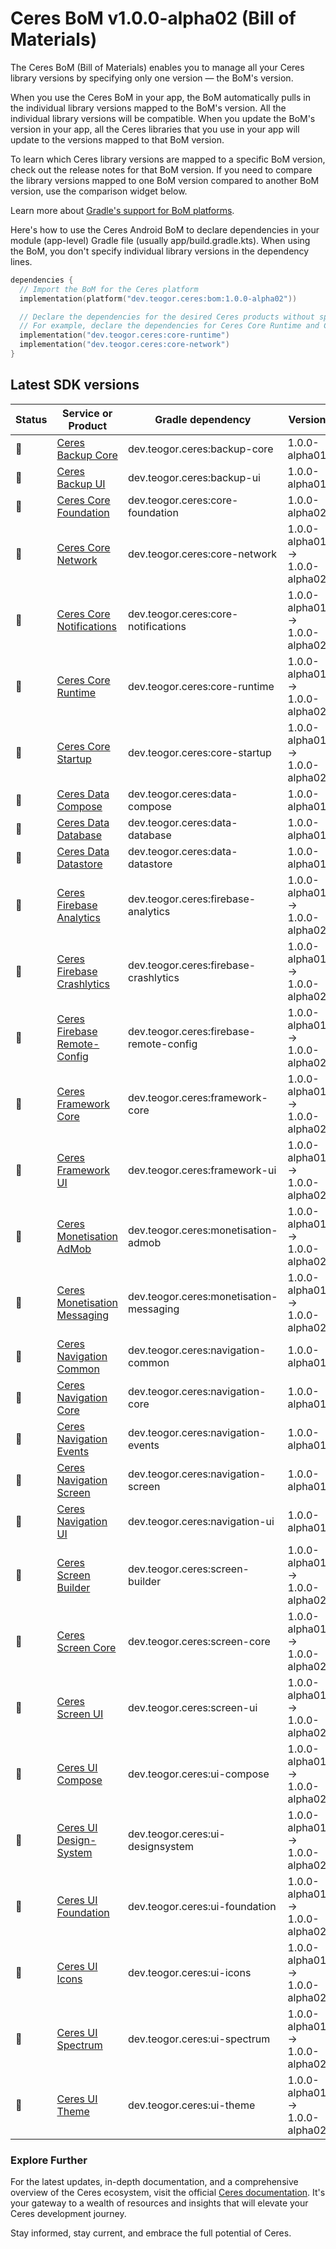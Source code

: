 # Ceres BoM v1.0.0-alpha02 (Bill of Materials)

The Ceres BoM (Bill of Materials) enables you to manage all your Ceres library versions by specifying only one version — the BoM's version.

When you use the Ceres BoM in your app, the BoM automatically pulls in the individual library versions mapped to the BoM's version. All the individual library versions will be compatible. When you update the BoM's version in your app, all the Ceres libraries that you use in your app will update to the versions mapped to that BoM version.

To learn which Ceres library versions are mapped to a specific BoM version, check out the release notes for that BoM version. If you need to compare the library versions mapped to one BoM version compared to another BoM version, use the comparison widget below.

Learn more about [Gradle's support for BoM platforms](https://docs.gradle.org/4.6-rc-1/userguide/managing_transitive_dependencies.html#sec:bom_import).

Here's how to use the Ceres Android BoM to declare dependencies in your module (app-level) Gradle file (usually app/build.gradle.kts). When using the BoM, you don't specify individual library versions in the dependency lines.

```kt
dependencies {
  // Import the BoM for the Ceres platform
  implementation(platform("dev.teogor.ceres:bom:1.0.0-alpha02"))

  // Declare the dependencies for the desired Ceres products without specifying versions
  // For example, declare the dependencies for Ceres Core Runtime and Ceres Core Network
  implementation("dev.teogor.ceres:core-runtime")
  implementation("dev.teogor.ceres:core-network")
}
```

## Latest SDK versions

| Status | Service or Product | Gradle dependency | Version | Latest version | Previous version |
| ------ | ------------------ | ----------------- | ------- | -------------- | ---------------- |
| 🧪 | [Ceres Backup Core](/backup/core) | dev.teogor.ceres:backup-core | 1.0.0-alpha01 | 1.0.0-alpha01 | 1.0.0-alpha01 |
| 🧪 | [Ceres Backup UI](/backup/ui) | dev.teogor.ceres:backup-ui | 1.0.0-alpha01 | 1.0.0-alpha01 | 1.0.0-alpha01 |
| 🧪 | [Ceres Core Foundation](/core/foundation) | dev.teogor.ceres:core-foundation | 1.0.0-alpha02 | 1.0.0-alpha02 | N/A |
| 🧪 | [Ceres Core Network](/core/network) | dev.teogor.ceres:core-network | 1.0.0-alpha01 -> 1.0.0-alpha02 | 1.0.0-alpha02 | 1.0.0-alpha01 |
| 🧪 | [Ceres Core Notifications](/core/notifications) | dev.teogor.ceres:core-notifications | 1.0.0-alpha01 -> 1.0.0-alpha02 | 1.0.0-alpha02 | 1.0.0-alpha01 |
| 🧪 | [Ceres Core Runtime](/core/runtime) | dev.teogor.ceres:core-runtime | 1.0.0-alpha01 -> 1.0.0-alpha02 | 1.0.0-alpha02 | 1.0.0-alpha01 |
| 🧪 | [Ceres Core Startup](/core/startup) | dev.teogor.ceres:core-startup | 1.0.0-alpha01 -> 1.0.0-alpha02 | 1.0.0-alpha02 | 1.0.0-alpha01 |
| 🧪 | [Ceres Data Compose](/data/compose) | dev.teogor.ceres:data-compose | 1.0.0-alpha01 | 1.0.0-alpha01 | 1.0.0-alpha01 |
| 🧪 | [Ceres Data Database](/data/database) | dev.teogor.ceres:data-database | 1.0.0-alpha01 | 1.0.0-alpha01 | 1.0.0-alpha01 |
| 🧪 | [Ceres Data Datastore](/data/datastore) | dev.teogor.ceres:data-datastore | 1.0.0-alpha01 | 1.0.0-alpha01 | 1.0.0-alpha01 |
| 🧪 | [Ceres Firebase Analytics](/firebase/analytics) | dev.teogor.ceres:firebase-analytics | 1.0.0-alpha01 -> 1.0.0-alpha02 | 1.0.0-alpha02 | 1.0.0-alpha01 |
| 🧪 | [Ceres Firebase Crashlytics](/firebase/crashlytics) | dev.teogor.ceres:firebase-crashlytics | 1.0.0-alpha01 -> 1.0.0-alpha02 | 1.0.0-alpha02 | 1.0.0-alpha01 |
| 🧪 | [Ceres Firebase Remote-Config](/firebase/remote-config) | dev.teogor.ceres:firebase-remote-config | 1.0.0-alpha01 -> 1.0.0-alpha02 | 1.0.0-alpha02 | 1.0.0-alpha01 |
| 🧪 | [Ceres Framework Core](/framework/core) | dev.teogor.ceres:framework-core | 1.0.0-alpha01 -> 1.0.0-alpha02 | 1.0.0-alpha02 | 1.0.0-alpha01 |
| 🧪 | [Ceres Framework UI](/framework/ui) | dev.teogor.ceres:framework-ui | 1.0.0-alpha01 -> 1.0.0-alpha02 | 1.0.0-alpha02 | 1.0.0-alpha01 |
| 🧪 | [Ceres Monetisation AdMob](/monetisation/admob) | dev.teogor.ceres:monetisation-admob | 1.0.0-alpha01 -> 1.0.0-alpha02 | 1.0.0-alpha02 | 1.0.0-alpha01 |
| 🧪 | [Ceres Monetisation Messaging](/monetisation/messaging) | dev.teogor.ceres:monetisation-messaging | 1.0.0-alpha01 -> 1.0.0-alpha02 | 1.0.0-alpha02 | 1.0.0-alpha01 |
| 🧪 | [Ceres Navigation Common](/navigation/common) | dev.teogor.ceres:navigation-common | 1.0.0-alpha01 | 1.0.0-alpha01 | 1.0.0-alpha01 |
| 🧪 | [Ceres Navigation Core](/navigation/core) | dev.teogor.ceres:navigation-core | 1.0.0-alpha01 | 1.0.0-alpha01 | 1.0.0-alpha01 |
| 🧪 | [Ceres Navigation Events](/navigation/events) | dev.teogor.ceres:navigation-events | 1.0.0-alpha01 | 1.0.0-alpha01 | 1.0.0-alpha01 |
| 🧪 | [Ceres Navigation Screen](/navigation/screen) | dev.teogor.ceres:navigation-screen | 1.0.0-alpha01 | 1.0.0-alpha01 | 1.0.0-alpha01 |
| 🧪 | [Ceres Navigation UI](/navigation/ui) | dev.teogor.ceres:navigation-ui | 1.0.0-alpha01 | 1.0.0-alpha01 | 1.0.0-alpha01 |
| 🧪 | [Ceres Screen Builder](/screen/builder) | dev.teogor.ceres:screen-builder | 1.0.0-alpha01 -> 1.0.0-alpha02 | 1.0.0-alpha02 | 1.0.0-alpha01 |
| 🧪 | [Ceres Screen Core](/screen/core) | dev.teogor.ceres:screen-core | 1.0.0-alpha01 -> 1.0.0-alpha02 | 1.0.0-alpha02 | 1.0.0-alpha01 |
| 🧪 | [Ceres Screen UI](/screen/ui) | dev.teogor.ceres:screen-ui | 1.0.0-alpha01 -> 1.0.0-alpha02 | 1.0.0-alpha02 | 1.0.0-alpha01 |
| 🧪 | [Ceres UI Compose](/ui/compose) | dev.teogor.ceres:ui-compose | 1.0.0-alpha01 -> 1.0.0-alpha02 | 1.0.0-alpha02 | 1.0.0-alpha01 |
| 🧪 | [Ceres UI Design-System](/ui/designsystem) | dev.teogor.ceres:ui-designsystem | 1.0.0-alpha01 -> 1.0.0-alpha02 | 1.0.0-alpha02 | 1.0.0-alpha01 |
| 🧪 | [Ceres UI Foundation](/ui/foundation) | dev.teogor.ceres:ui-foundation | 1.0.0-alpha01 -> 1.0.0-alpha02 | 1.0.0-alpha02 | 1.0.0-alpha01 |
| 🧪 | [Ceres UI Icons](/ui/icons) | dev.teogor.ceres:ui-icons | 1.0.0-alpha01 -> 1.0.0-alpha02 | 1.0.0-alpha02 | 1.0.0-alpha01 |
| 🧪 | [Ceres UI Spectrum](/ui/spectrum) | dev.teogor.ceres:ui-spectrum | 1.0.0-alpha01 -> 1.0.0-alpha02 | 1.0.0-alpha02 | 1.0.0-alpha01 |
| 🧪 | [Ceres UI Theme](/ui/theme) | dev.teogor.ceres:ui-theme | 1.0.0-alpha01 -> 1.0.0-alpha02 | 1.0.0-alpha02 | 1.0.0-alpha01 |

### Explore Further

For the latest updates, in-depth documentation, and a comprehensive overview of the Ceres ecosystem, visit the official [Ceres documentation](/docs/). It's your gateway to a wealth of resources and insights that will elevate your Ceres development journey.

Stay informed, stay current, and embrace the full potential of Ceres.
